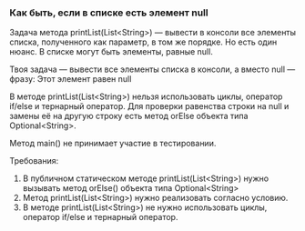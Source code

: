 
### Как быть, если в списке есть элемент null

Задача метода printList(List&lt;String&gt;) &mdash; вывести в консоли все элементы списка, полученного как параметр, в том же порядке. Но есть один нюанс.
В списке могут быть элементы, равные null.

Твоя задача &mdash; вывести все элементы списка в консоли, а вместо null &mdash; фразу: Этот элемент равен null

В методе printList(List&lt;String&gt;) нельзя использовать циклы, оператор if/else и тернарный оператор.
Для проверки равенства строки на null и замены её на другую строку есть метод orElse объекта типа Optional&lt;String&gt;.

Метод main() не принимает участие в тестировании.


Требования:
1.	В публичном статическом методе printList(List&lt;String&gt;) нужно вызывать метод orElse() объекта типа Optional&lt;String&gt;
2.	Метод printList(List&lt;String&gt;) нужно реализовать согласно условию.
3.	В методе printList(List&lt;String&gt;) не нужно использовать циклы, оператор if/else и тернарный оператор.


